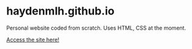 # haydenmlh.github.io
 Personal website coded from scratch. Uses HTML, CSS at the moment. 
 
 [Access the site here!](https://haydenmlh.github.io/ "Hayden's Personal Site")